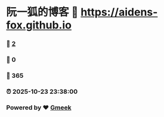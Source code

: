 # 阮一狐的博客 :link: https://aidens-fox.github.io 
### :page_facing_up: [2](https://aidens-fox.github.io/tag.html) 
### :speech_balloon: 0 
### :hibiscus: 365 
### :alarm_clock: 2025-10-23 23:38:00 
### Powered by :heart: [Gmeek](https://github.com/Meekdai/Gmeek)
